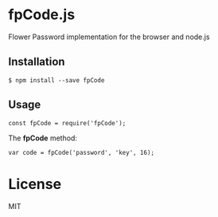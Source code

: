 # fpCode.js
Flower Password implementation for the browser and node.js


## Installation

```
$ npm install --save fpCode
```


## Usage

```
const fpCode = require('fpCode');
```

The **fpCode** method:

```
var code = fpCode('password', 'key', 16);
```

# License

MIT
